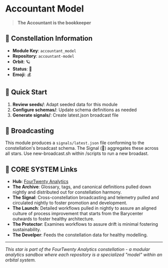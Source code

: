 # Accountant Model

> **The Accountant is the bookkeeper**

## 🌌 Constellation Information

- **Module Key**: `accountant_model`  
- **Repository**: `accountant-model`
- **Orbit**: 🪐
- **Status**: 🌿
- **Emoji**: 💰

## 🚀 Quick Start

1. **Review seeds/**: Adapt seeded data for this module
2. **Configure schemas/**: Update schema definitions as needed  
3. **Generate signals/**: Create latest.json broadcast file

## 📡 Broadcasting

This module produces a `signals/latest.json` file conforming to the constellation's broadcast schema. The Signal (📡) aggregates these across all stars.  Use new-broadcast.sh within /scripts to run a new broadast.

## 🔗 CORE SYSTEM Links

- **Hub**: [FourTwenty Analytics](https://github.com/zbreeden/FourTwentyAnalytics)
- **The Archive**: Glossary, tags, and canonical definitions pulled down nightly and distributed out for constellation harmony.
- **The Signal**: Cross-constellation broadcasting and telemetry pulled and circulated nightly to foster promotion and development.
- **The Launch**: Detailed workflows pulled in nightly to assure an aligned culture of process improvement that starts from the Barycenter outwards to foster healthy architecture.
- **The Protector**: Examines workflows to assure drift is minimal fostering sustainability.
- **The Develper**: Feeds the constellation data for healthy modelling.

---

*This star is part of the FourTwenty Analytics constellation - a modular analytics sandbox where each repository is a specialized "model" within an orbital system.*
